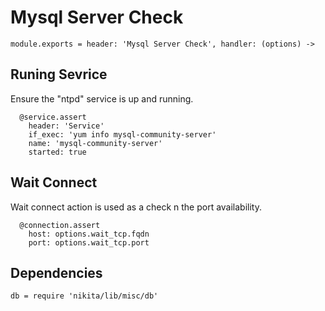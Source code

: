 
# Mysql Server Check

    module.exports = header: 'Mysql Server Check', handler: (options) ->

## Runing Sevrice

Ensure the "ntpd" service is up and running.

      @service.assert
        header: 'Service'
        if_exec: 'yum info mysql-community-server'
        name: 'mysql-community-server'
        started: true

## Wait Connect

Wait connect action is used as a check n the port availability.

      @connection.assert
        host: options.wait_tcp.fqdn
        port: options.wait_tcp.port

## Dependencies

    db = require 'nikita/lib/misc/db'
